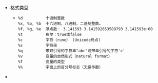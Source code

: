 - 格式类型
	- ```
	  %d          十进制整数
	  %x, %o, %b  十六进制，八进制，二进制整数。
	  %f, %g, %e  浮点数： 3.141593 3.141592653589793 3.141593e+00
	  %t          布尔：true或false
	  %c          字符（rune） (Unicode码点)
	  %s          字符串
	  %q          带双引号的字符串"abc"或带单引号的字符'c'
	  %v          变量的自然形式（natural format）
	  %T          变量的类型
	  %%          字面上的百分号标志（无操作数）
	  ```
-
